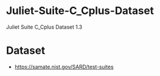# Juliet-Suite-C_Cplus-Dataset
Juliet Suite C_Cplus Dataset 1.3

# Dataset
- https://samate.nist.gov/SARD/test-suites
